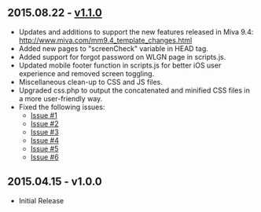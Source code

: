 2015.08.22 - [v1.1.0](https://github.com/mivaecommerce/readytheme-ironwool/wiki/v1.1.0-Updates)
---
*	Updates and additions to support the new features released in Miva 9.4: http://www.miva.com/mm9.4_template_changes.html
*	Added new pages to "screenCheck" variable in HEAD tag.
*	Added support for forgot password on WLGN page in scripts.js.
*	Updated mobile footer function in scripts.js for better iOS user experience and removed screen toggling.
*	Miscellaneous clean-up to CSS and JS files.
*	Upgraded css.php to output the concatenated and minified CSS files in a more user-friendly way.
*	Fixed the following issues:
	*	[Issue #1](https://github.com/mivaecommerce/readytheme-ironwool/issues/1)
	*	[Issue #2](https://github.com/mivaecommerce/readytheme-ironwool/issues/2)
	*	[Issue #3](https://github.com/mivaecommerce/readytheme-ironwool/issues/3)
	*	[Issue #4](https://github.com/mivaecommerce/readytheme-ironwool/issues/4)
	*	[Issue #5](https://github.com/mivaecommerce/readytheme-ironwool/issues/5)
	*	[Issue #6](https://github.com/mivaecommerce/readytheme-ironwool/issues/6)

2015.04.15 - v1.0.0
---
*	Initial Release